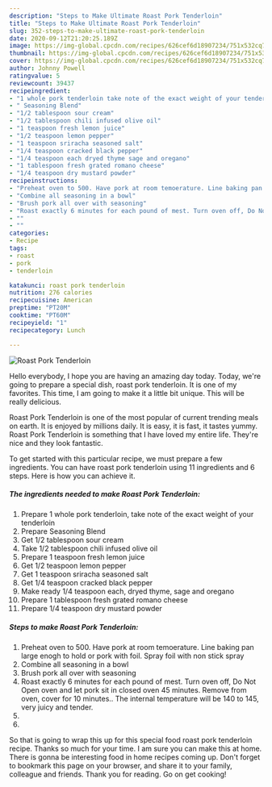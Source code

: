 ```yaml
---
description: "Steps to Make Ultimate Roast Pork Tenderloin"
title: "Steps to Make Ultimate Roast Pork Tenderloin"
slug: 352-steps-to-make-ultimate-roast-pork-tenderloin
date: 2020-09-12T21:20:25.189Z
image: https://img-global.cpcdn.com/recipes/626cef6d18907234/751x532cq70/roast-pork-tenderloin-recipe-main-photo.jpg
thumbnail: https://img-global.cpcdn.com/recipes/626cef6d18907234/751x532cq70/roast-pork-tenderloin-recipe-main-photo.jpg
cover: https://img-global.cpcdn.com/recipes/626cef6d18907234/751x532cq70/roast-pork-tenderloin-recipe-main-photo.jpg
author: Johnny Powell
ratingvalue: 5
reviewcount: 39437
recipeingredient:
- "1 whole pork tenderloin take note of the exact weight of your tenderloin"
- " Seasoning Blend"
- "1/2 tablespoon sour cream"
- "1/2 tablespoon chili infused olive oil"
- "1 teaspoon fresh lemon juice"
- "1/2 teaspoon lemon pepper"
- "1 teaspoon sriracha seasoned salt"
- "1/4 teaspoon cracked black pepper"
- "1/4 teaspoon each dryed thyme sage and oregano"
- "1 tablespoon fresh grated romano cheese"
- "1/4 teaspoon dry mustard powder"
recipeinstructions:
- "Preheat oven to 500. Have pork at room temoerature. Line baking pan large enogh to hold or pork with foil. Spray foil with non stick spray"
- "Combine all seasoning in a bowl"
- "Brush pork all over with seasoning"
- "Roast exactly 6 minutes for each pound of mest. Turn oven off, Do Not Open oven and let pork sit in closed oven 45 minutes. Remove from oven, cover for 10 minutes.. The internal temperature will be 140 to 145, very juicy and tender."
- ""
- ""
categories:
- Recipe
tags:
- roast
- pork
- tenderloin

katakunci: roast pork tenderloin 
nutrition: 276 calories
recipecuisine: American
preptime: "PT20M"
cooktime: "PT60M"
recipeyield: "1"
recipecategory: Lunch

---
```



![Roast Pork Tenderloin](https://img-global.cpcdn.com/recipes/626cef6d18907234/751x532cq70/roast-pork-tenderloin-recipe-main-photo.jpg)

Hello everybody, I hope you are having an amazing day today. Today, we're going to prepare a special dish, roast pork tenderloin. It is one of my favorites. This time, I am going to make it a little bit unique. This will be really delicious.



Roast Pork Tenderloin is one of the most popular of current trending meals on earth. It is enjoyed by millions daily. It is easy, it is fast, it tastes yummy. Roast Pork Tenderloin is something that I have loved my entire life. They're nice and they look fantastic.


To get started with this particular recipe, we must prepare a few ingredients. You can have roast pork tenderloin using 11 ingredients and 6 steps. Here is how you can achieve it.

<!--inarticleads1-->

##### The ingredients needed to make Roast Pork Tenderloin:

1. Prepare 1 whole pork tenderloin, take note of the exact weight of your tenderloin
1. Prepare  Seasoning Blend
1. Get 1/2 tablespoon sour cream
1. Take 1/2 tablespoon chili infused olive oil
1. Prepare 1 teaspoon fresh lemon juice
1. Get 1/2 teaspoon lemon pepper
1. Get 1 teaspoon sriracha seasoned salt
1. Get 1/4 teaspoon cracked black pepper
1. Make ready 1/4 teaspoon each, dryed thyme, sage and oregano
1. Prepare 1 tablespoon fresh grated romano cheese
1. Prepare 1/4 teaspoon dry mustard powder




<!--inarticleads2-->

##### Steps to make Roast Pork Tenderloin:

1. Preheat oven to 500. Have pork at room temoerature. Line baking pan large enogh to hold or pork with foil. Spray foil with non stick spray
1. Combine all seasoning in a bowl
1. Brush pork all over with seasoning
1. Roast exactly 6 minutes for each pound of mest. Turn oven off, Do Not Open oven and let pork sit in closed oven 45 minutes. Remove from oven, cover for 10 minutes.. The internal temperature will be 140 to 145, very juicy and tender.
1. 
1. 




So that is going to wrap this up for this special food roast pork tenderloin recipe. Thanks so much for your time. I am sure you can make this at home. There is gonna be interesting food in home recipes coming up. Don't forget to bookmark this page on your browser, and share it to your family, colleague and friends. Thank you for reading. Go on get cooking!
